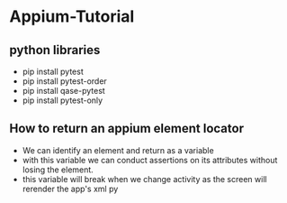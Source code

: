 # Appium-Tutorial
 
## python libraries 
* pip install pytest
* pip install pytest-order
* pip install qase-pytest
* pip install pytest-only

## How to return an appium element locator
* We can identify an element and return as a variable
* with this variable we can conduct assertions on its attributes without losing the element. 
* this variable will break when we change activity as the screen will rerender the app's xml py

